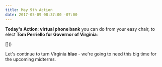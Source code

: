 ```yaml
---
title: May 9th Action
date: 2017-05-09 08:37:00 -07:00
---
```


**Today's Action**:  **virtual phone bank** you can do from your easy chair, to elect **Tom Perriello for Governor of Virginia**:

[[](https://go.ourrevolution.com/page/content/tpphonebank)]([](https://go.ourrevolution.com/page/content/tpphonebank))

Let's continue to turn Virginia **blue** - we're going to need this big time for the upcoming midterms.
